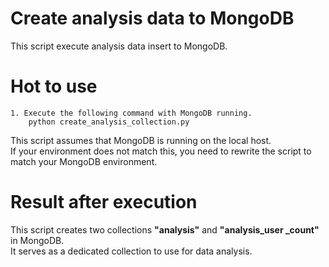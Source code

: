 # Create analysis data to MongoDB

This script execute analysis data insert to MongoDB.

# Hot to use

	1. Execute the following command with MongoDB running.
	    python create_analysis_collection.py
	    
This script assumes that MongoDB is running on the local host.<br>
If your environment does not match this, you need to rewrite the script to match your MongoDB environment.

# Result after execution

This script creates two collections **"analysis"** and **"analysis_user _count"** in MongoDB.<br>
It serves as a dedicated collection to use for data analysis.
